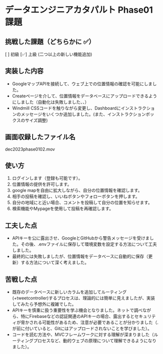 # データエンジニアカタパルト Phase01 課題

## 挑戦した課題（どちらかに ✅）

[  ] 初級 
[✅] 上級 (二つ以上の新しい機能追加)

## 実装した内容

- GoogleマップAPIを接続して、ウェブ上での位置情報の確認を可能にしました。
- Createページを介して、位置情報をデータベースにアップロードできるようにしました（自動化は失敗しました、、）
- Windmill CSSコードを触りながら変更し、Dashboardにインストラクションのメッセージをいくつか追加しました。(また、インストラクションボックスのサイズ調整)

## 画面収録したファイル名

dec2023phase0102.mov

## 使い方

1. ログインします（登録も可能です）。
2. 位置情報の提供を許可します。
3. google mapを自由に拡大しながら、自分の位置情報を確認します。
4. 相手の投稿を確認し、いいねボタンやフォローボタンを押します。
5. 自分の地域にと近い場合、コメントを投稿して自分の位置を知らせます。
6. 検索機能やMypageを使用して投稿を再確認します。

## 工夫した点

- APIキーを公に露出させ、GoogleとGitHubから警告メッセージを受けました。その後、.envファイルに保存して環境変数を設定する方法について工夫しました。
- 最終的には失敗しましたが、位置情報をデータベースに自動的に保存（更新）する方法について深く考えました。

## 苦戦した点

- 既存のデータベースに新しいカラムを追加してルーティング(+tweetcontroller)するプロセスは、理論的には簡単に見えましたが、実装してみたら予想外に複雑でした。
- APIキーを慎重に扱う重要性を学ぶ機会となりました。ネットで調べながら、特にFirebaseなどの認証関連のAPIキーの場合、露出するとセキュリティが脅かされる可能性があるため、注意が必要であることが分かりました（.が前に付いていると、Gitにはアップロードされないことを学びました）。
- コードを読む方法や、MVCフレームワークに対する理解が深まりました（ルーティングプロセスなど、動的ウェブの原理について理解できるようになりました）。
